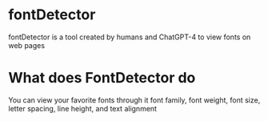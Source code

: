 
# fontDetector

fontDetector is a tool created by humans and ChatGPT-4 to view fonts on web pages

# What does FontDetector do

You can view your favorite fonts through it
font family, font weight, font size, letter spacing, line height, and text alignment
